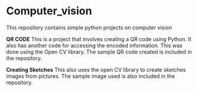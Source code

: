 # Computer_vision
This repository contains simple python projects on computer vision

**QR CODE**
This is a project that involves creating a QR code using Python. It also has another code for accessing the encoded information. This was done using the Open CV library. The sample QR code created is included in the repository.

**Creating Sketches**
This also uses the open CV library to create sketches images from pictures. 
The sample image used is also included in the repository.
